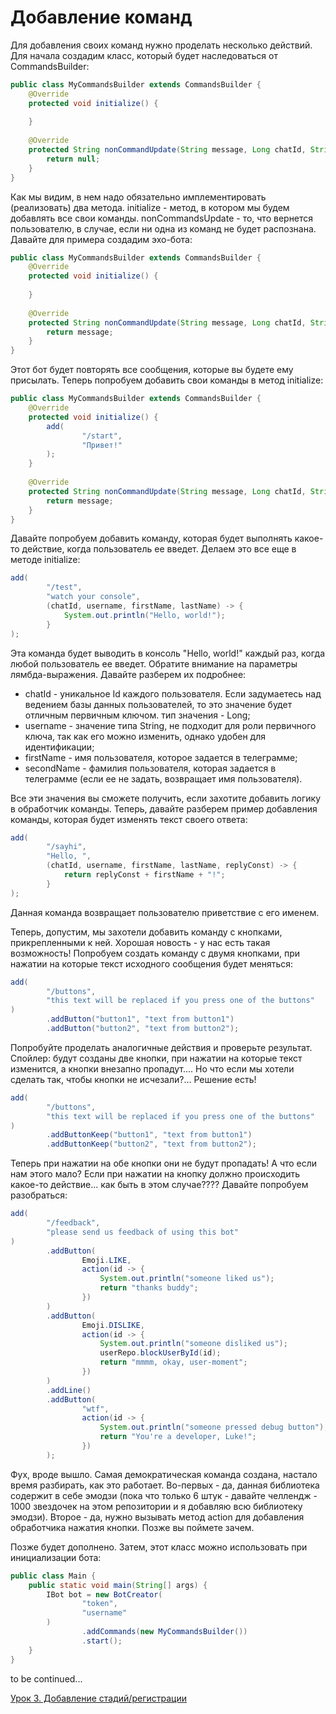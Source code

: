 # Добавление команд

Для добавления своих команд нужно проделать несколько действий. Для начала создадим класс, который будет наследоваться от CommandsBuilder:

```java
public class MyCommandsBuilder extends CommandsBuilder { 
    @Override 
    protected void initialize() {
    
    }
    
    @Override 
    protected String nonCommandUpdate(String message, Long chatId, String username, String firstName, String lastName) {
        return null;
    }
}
```

Как мы видим, в нем надо обязательно имплементировать (реализовать) два метода. initialize - метод, в котором мы будем добавлять все свои команды. 
nonCommandsUpdate - то, что вернется пользователю, в случае, если ни одна из команд не будет распознана. Давайте для примера создадим 
эхо-бота:

```java
public class MyCommandsBuilder extends CommandsBuilder { 
    @Override 
    protected void initialize() {
    
    }
    
    @Override 
    protected String nonCommandUpdate(String message, Long chatId, String username, String firstName, String lastName) {
        return message;
    }
}
```

Этот бот будет повторять все сообщения, которые вы будете ему присылать. Теперь попробуем добавить свои команды в метод initialize:

```java
public class MyCommandsBuilder extends CommandsBuilder {
    @Override
    protected void initialize() {
        add(
                "/start", 
                "Привет!"
        );
    }
    
    @Override 
    protected String nonCommandUpdate(String message, Long chatId, String username, String firstName, String lastName) {
        return message;
    }
}
```

Давайте попробуем добавить команду, которая будет выполнять какое-то действие, когда пользователь ее введет. Делаем это все еще в методе 
initialize:

```java
add(
        "/test", 
        "watch your console",
        (chatId, username, firstName, lastName) -> {
            System.out.println("Hello, world!");
        }
);
```

Эта команда будет выводить в консоль "Hello, world!" каждый раз, когда любой пользователь ее введет. Обратите внимание на
параметры лямбда-выражения. Давайте разберем их подробнее:

- chatId - уникальное Id каждого пользователя. Если задумаетесь над ведением базы данных пользователей, то это значение
  будет отличным первичным ключом. тип значения - Long;
- username - значение типа String, не подходит для роли первичного ключа, так как его можно изменить,
  однако удобен для идентификации;
- firstName - имя пользователя, которое задается в телеграмме;
- secondName - фамилия пользователя, которая задается в телеграмме (если ее не задать, возвращает имя пользователя).

Все эти значения вы сможете получить, если захотите добавить логику в обработчик команды.
Теперь, давайте разберем пример добавления команды, которая будет изменять текст своего ответа:

```java
add(
        "/sayhi", 
        "Hello, ",
        (chatId, username, firstName, lastName, replyConst) -> {
            return replyConst + firstName + "!";
        }
);
```

Данная команда возвращает пользователю приветствие с его именем.

Теперь, допустим, мы захотели добавить команду с кнопками, прикрепленными к ней. Хорошая новость - у нас есть такая возможность!
Попробуем создать команду с двумя кнопками, при нажатии на которые текст исходного сообщения будет меняться:

```java
add(
        "/buttons", 
        "this text will be replaced if you press one of the buttons"
)
        .addButton("button1", "text from button1")
        .addButton("button2", "text from button2");
```

Попробуйте проделать аналогичные действия и проверьте результат. Спойлер: будут созданы две кнопки,
при нажатии на которые текст изменится, а кнопки внезапно пропадут....
Но что если мы хотели сделать так, чтобы кнопки не исчезали?... Решение есть!

```java
add(
        "/buttons", 
        "this text will be replaced if you press one of the buttons"
)
        .addButtonKeep("button1", "text from button1")
        .addButtonKeep("button2", "text from button2");
```

Теперь при нажатии на обе кнопки они не будут пропадать! А что если нам этого мало? Если при нажатии на кнопку должно происходить
какое-то действие... как быть в этом случае???? Давайте попробуем разобраться:

```java
add(
        "/feedback", 
        "please send us feedback of using this bot"
)
        .addButton(
                Emoji.LIKE,
                action(id -> {
                    System.out.println("someone liked us");
                    return "thanks buddy";
                })
        )
        .addButton(
                Emoji.DISLIKE,
                action(id -> {
                    System.out.println("someone disliked us");
                    userRepo.blockUserById(id);
                    return "mmmm, okay, user-moment";
                })
        )
        .addLine()
        .addButton(
                "wtf",
                action(id -> {
                    System.out.println("someone pressed debug button");
                    return "You're a developer, Luke!";
                })
        );
```

Фух, вроде вышло. Самая демократическая команда создана, настало время разбирать, как это работает. Во-первых - да,
данная библиотека содержит в себе эмодзи (пока что только 6 штук - давайте челлендж - 1000 звездочек на этом репозитории
и я добавляю всю библиотеку эмодзи). Второе - да, нужно вызывать метод action для добавления обработчика нажатия кнопки.
Позже вы поймете зачем.

Позже будет дополнено. Затем, этот класс можно использовать при инициализации бота:

```java
public class Main {
    public static void main(String[] args) {
        IBot bot = new BotCreator(
                "token",
                "username"
        )
                .addCommands(new MyCommandsBuilder())
                .start();
    }
}
```

to be continued...

[Урок 3. Добавление стадий/регистрации](tut3_registration.md)
